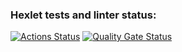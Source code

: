 ### Hexlet tests and linter status:
[![Actions Status](https://github.com/matyukovaar/frontend-project-44/actions/workflows/hexlet-check.yml/badge.svg)](https://github.com/matyukovaar/frontend-project-44/actions)
[![Quality Gate Status](https://sonarcloud.io/api/project_badges/measure?project=matyukovaar_frontend-project-44&metric=alert_status)](https://sonarcloud.io/summary/new_code?id=matyukovaar_frontend-project-44)

